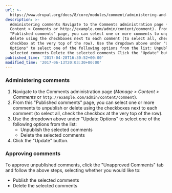 ```yaml
---
url: >-
  https://www.drupal.org/docs/8/core/modules/comment/administering-and-approving-comments
description: >-
  Administering comments Navigate to the Comments administration page (Manage >
  Content > Comments or http://example.com/admin/content/comment). From this
  "Published comments" page, you can select one or more comments to unpublish or
  delete using the checkboxes next to each comment (to select all, check the
  checkbox at the very top of the row). Use the dropdown above under "Update
  Options" to select one of the following options from the list: Unpublish the
  selected comments Delete the selected comments Click the "Update" button.
published_time: '2017-04-28T16:30:52+00:00'
modified_time: '2017-06-13T20:03:30+00:00'
---
```

### Administering comments

1. Navigate to the Comments administration page (_Manage > Content > Comments_ or `http://example.com/admin/content/comment`).
2. From this "Published comments" page, you can select one or more comments to unpublish or delete using the checkboxes next to each comment (to select all, check the checkbox at the very top of the row).
3. Use the dropdown above under "Update Options" to select one of the following options from the list:  
   * Unpublish the selected comments  
   * Delete the selected comments
4. Click the "Update" button.

### Approving comments

To approve unpublished comments, click the "Unapproved Comments" tab and follow the above steps, selecting whether you would like to:

* Publish the selected comments
* Delete the selected comments